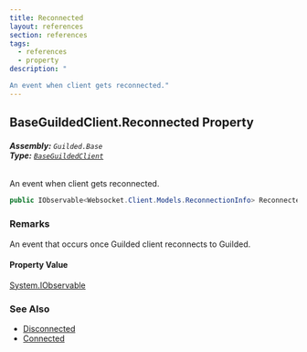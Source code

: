 ```yaml
---
title: Reconnected
layout: references
section: references
tags:
  - references
  - property
description: "

An event when client gets reconnected."
---
```


## BaseGuildedClient.Reconnected Property
###### **Assembly:** `Guilded.Base`<br/>**Type:** [`BaseGuildedClient`](BaseGuildedClient.md 'Guilded.Base.BaseGuildedClient')

An event when client gets reconnected.

```csharp
public IObservable<Websocket.Client.Models.ReconnectionInfo> Reconnected { get; }
```

### Remarks
  
An event that occurs once Guilded client reconnects to Guilded.

#### Property Value
[System.IObservable](https://docs.microsoft.com/en-us/dotnet/api/System.IObservable 'System.IObservable')

### See Also
- [Disconnected](BaseGuildedClient.Disconnected.md 'Guilded.Base.BaseGuildedClient.Disconnected')
- [Connected](BaseGuildedClient.Connected.md 'Guilded.Base.BaseGuildedClient.Connected')